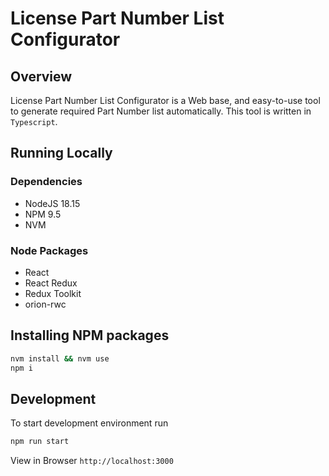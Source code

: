 # License Part Number List Configurator
## Overview
License Part Number List Configurator is a Web base, and easy-to-use tool to generate required Part Number list automatically.
This tool is written in `Typescript`.
## Running Locally
### Dependencies
- NodeJS 18.15
- NPM 9.5
- NVM

### Node Packages
- React
- React Redux
- Redux Toolkit
- orion-rwc

## Installing NPM packages

```bash
nvm install && nvm use
npm i
```

## Development

To start development environment run

```bash
npm run start
```

View in Browser `http://localhost:3000`
